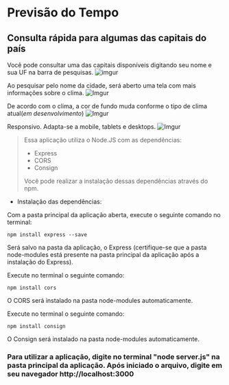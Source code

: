 # Previsão do Tempo
## Consulta rápida para algumas das capitais do país

Você pode consultar uma das capitais disponíveis digitando seu nome e sua UF na barra de pesquisas.
![imgur](https://i.imgur.com/GynC3WT.png)

Ao pesquisar pelo nome da cidade, será aberto uma tela com mais informações sobre o clima.
![Imgur](https://i.imgur.com/dT7zOPv.png)


De acordo com o clima, a cor de fundo muda conforme o tipo de clima atual(*em desenvolvimento*)
![Imgur](https://i.imgur.com/ud2puMF.png)


Responsivo. Adapta-se a mobile, tablets e desktops.
![Imgur](https://i.imgur.com/5ZpgEyX.png)



>Essa aplicação utiliza o Node.JS com as dependências:
>
> - Express
> - CORS
> - Consign
>
>Você pode realizar a instalação dessas dependências através do npm.
>

 - Instalação das dependências: 

Com a pasta principal da aplicação aberta, execute o seguinte comando no terminal:

```
npm install express --save
```

Será salvo na pasta da aplicação, o Express (certifique-se que a pasta node-modules está presente na pasta principal da aplicação após a instalação do Express).

Execute no terminal o seguinte comando:

```
npm install cors
```

O CORS será instalado na pasta node-modules automaticamente. 

Execute no terminal o seguinte comando:

```
npm install consign
```

O Consign será instalado na pasta node-modules automaticamente.


### Para utilizar a aplicação, digite no terminal "node server.js" na pasta principal da aplicação. Após iniciado o arquivo, digite em seu navegador http://localhost:3000
